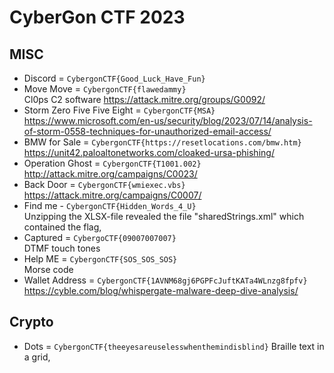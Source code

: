 # CyberGon CTF 2023

## MISC
- Discord = `CybergonCTF{Good_Luck_Have_Fun}`
- Move Move = `CybergonCTF{flawedammy}`  
	Cl0ps C2 software https://attack.mitre.org/groups/G0092/
- Storm Zero Five Five Eight = `CybergonCTF{MSA}`  
	https://www.microsoft.com/en-us/security/blog/2023/07/14/analysis-of-storm-0558-techniques-for-unauthorized-email-access/
- BMW for Sale = `CybergonCTF{https://resetlocations.com/bmw.htm}`  
	https://unit42.paloaltonetworks.com/cloaked-ursa-phishing/
- Operation Ghost = `CybergonCTF{T1001.002}`  
	http://attack.mitre.org/campaigns/C0023/
- Back Door = `CybergonCTF{wmiexec.vbs}`  
	https://attack.mitre.org/campaigns/C0007/
- Find me - `CybergonCTF{Hidden_Words_4_U}`  
	Unzipping the XLSX-file revealed the file "sharedStrings.xml" which contained the flag,
- Captured = `CybergoCTF{09007007007}`  
	DTMF touch tones
- Help ME = `CybergonCTF{SOS_SOS_SOS}`  
	Morse code
- Wallet Address = `CybergonCTF{1AVNM68gj6PGPFcJuftKATa4WLnzg8fpfv}`  
	https://cyble.com/blog/whispergate-malware-deep-dive-analysis/

## Crypto
- Dots = `CybergonCTF{theeyesareuselesswhenthemindisblind}`
Braille text in a grid,

